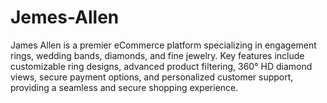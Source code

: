 # Jemes-Allen
 James Allen is a premier eCommerce platform specializing in engagement rings, wedding bands, diamonds, and fine jewelry. Key features include customizable ring designs, advanced product filtering, 360° HD diamond views, secure payment options, and personalized customer support, providing a seamless and secure shopping experience.
